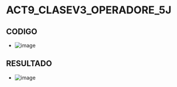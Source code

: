 # ACT9_CLASEV3_OPERADORE_5J
## CODIGO
- ![image](https://github.com/user-attachments/assets/b16c3d4b-5d41-4686-a64c-594c831b3d0a)
## RESULTADO
- ![image](https://github.com/user-attachments/assets/4f5635f6-e7b8-4c6b-9804-0cebdbc339f5)
